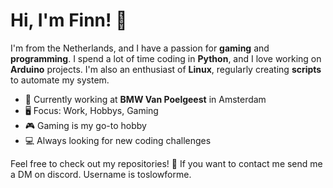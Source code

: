 
<!--
**FinnAppel/FinnAppel** is a ✨ _special_ ✨ repository because its `README.md` (this file) appears on your GitHub profile.

Here are some ideas to get you started:

- 🔭 I’m currently working on ...
- 🌱 I’m currently learning ...
- 👯 I’m looking to collaborate on ...
- 🤔 I’m looking for help with ...
- 💬 Ask me about ...
- 📫 How to reach me: ...
- 😄 Pronouns: ...
- ⚡ Fun fact: ...
-->

# Hi, I'm Finn! 👋

I'm from the Netherlands, and I have a passion for **gaming** and **programming**.
I spend a lot of time coding in **Python**, and I love working on **Arduino** projects.
I'm also an enthusiast of **Linux**, regularly creating **scripts** to automate my system.

- 🏢 Currently working at **BMW Van Poelgeest** in Amsterdam
- 🖥️ Focus: Work, Hobbys, Gaming
- 🎮 Gaming is my go-to hobby
- 💻 Always looking for new coding challenges

Feel free to check out my repositories! 🚀
If you want to contact me send me a DM on discord. Username is toslowforme.
